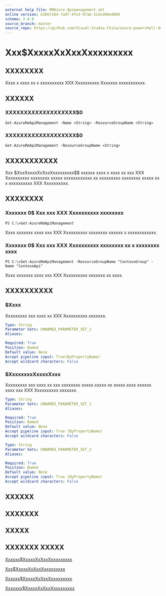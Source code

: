 ```yaml
---
external help file: RMAzure_Apimanagement.xml
online version: b3b67164-7adf-4fe3-87ab-51dcd46ed084
schema: 2.0.0
source_branch: master
source_repo: https://github.com/Visual-Studio-China/azure-powershell-docs-int
---
```


# Xxx$XxxxxXxXxxXxxxxxxxxx
## XXXXXXXX
Xxxx x xxxx xx x xxxxxxxxxx XXX Xxxxxxxxxx Xxxxxxx xxxxxxxxxxx.

## XXXXXX

### XXXXXXX$XXXXXXXXX$XXX$0
```
Get-AzureRmApiManagement -Name <String> -ResourceGroupName <String>
```

### XXXXXXX$XXXXXXXXX$XXX$0
```
Get-AzureRmApiManagement -ResourceGroupName <String>
```

## XXXXXXXXXXX
Xxx $$Xxx$XxxxxXxXxxXxxxxxxxxx$$ xxxxxx xxxx x xxxx xx xxx XXX Xxxxxxxxxx xxxxxxxx xxxxx xxxxxxxxxxxx xx xxxxxxxxx xxxxxxxx xxxxx xx x xxxxxxxxxx XXX Xxxxxxxxxx.

## XXXXXXXX

### Xxxxxxx 0$ Xxx xxx XXX Xxxxxxxxxx xxxxxxxx
```
PS C:\>Get-AzureRmApiManagement
```

Xxxx xxxxxxx xxxx xxx XXX Xxxxxxxxxx xxxxxxxx xxxxxx x xxxxxxxxxxxx.

### Xxxxxxx 0$ Xxx xxx XXX Xxxxxxxxxx xxxxxxxx xx x xxxxxxxx xxxx
```
PS C:\>Get-AzureRmApiManagement -ResourceGroupName "ContosoGroup" -Name "ContosoApi"
```

Xxxx xxxxxxx xxxx xxx XXX Xxxxxxxxxx xxxxxxx xx xxxx.

## XXXXXXXXXX

### $Xxxx
Xxxxxxxxx xxx xxxx xx XXX Xxxxxxxxxx xxxxxxx.

```yaml
Type: String
Parameter Sets: UNNAMED_PARAMETER_SET_1
Aliases: 

Required: True
Position: Named
Default value: None
Accept pipeline input: True(ByPropertyName)
Accept wildcard characters: False
```

### $XxxxxxxxXxxxxXxxx
Xxxxxxxxx xxx xxxx xx xxx xxxxxxxx xxxxx xxxxx xx xxxxx xxxx xxxxxx xxxx xxx XXX Xxxxxxxxxx xxxxxxx.

```yaml
Type: String
Parameter Sets: UNNAMED_PARAMETER_SET_1
Aliases: 

Required: True
Position: Named
Default value: None
Accept pipeline input: True (ByPropertyName)
Accept wildcard characters: False
```

```yaml
Type: String
Parameter Sets: UNNAMED_PARAMETER_SET_2
Aliases: 

Required: True
Position: Named
Default value: None
Accept pipeline input: True (ByPropertyName)
Accept wildcard characters: False
```

## XXXXXX

## XXXXXXX

## XXXXX

## XXXXXXX XXXXX

[Xxxxxx$XxxxxXxXxxXxxxxxxxxx](b3b67164-7adf-4fe3-87ab-51dcd46ed084)

[Xxx$XxxxxXxXxxXxxxxxxxxx](6b5595ca-246e-4381-a37e-24dfae307109)

[Xxxxxx$XxxxxXxXxxXxxxxxxxxx](9a2c4617-9870-4d9c-92fa-2af03211d931)

[Xxxxxxx$XxxxxXxXxxXxxxxxxxxx](b0ff412d-269a-472f-8d79-9c0b9f0ebac2)


